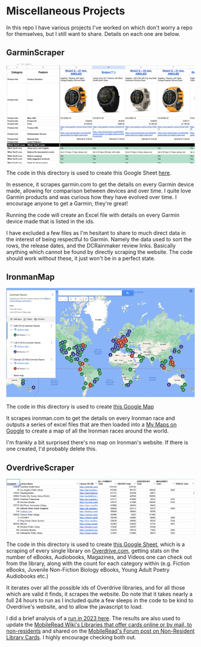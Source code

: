 # Miscellaneous Projects

In this repo I have various projects I've worked on which don't worry a repo for themselves, but I still want to share. Details on each one are below.

## GarminScraper

<img src="ReadMe_Images/GarminScraper.png" alt="drawing" width="700"/>

The code in this directory is used to create this Google Sheet [here](https://docs.google.com/spreadsheets/d/11FeOS8Gf26GO9Ewp3rGzBALk9EZgT3Xian3TYOe4fwg/edit?gid=1436191853#gid=1436191853).

In essence, it scrapes garmin.com to get the details on every Garmin device made, allowing for comparison between devices and over time. I quite love Garmin products and was curious how they have evolved over time. I encourage anyone to get a Garmin, they're great!

Running the code will create an Excel file with details on every Garmin device made that is listed in the ids.

I have excluded a few files as I'm hesitant to share to much direct data in the interest of being respectful to Garmin. Namely the data used to sort the rows, the release dates, and the DCRainmaker review links. Basically anything which cannot be found by directly scraping the website. The code should work without these, it just won't be in a perfect state.

## IronmanMap

<img src="ReadMe_Images/IronmanMap.png" alt="drawing" width="700"/>

The code in this directory is used to create [this Google Map](https://www.google.com/maps/d/u/0/edit?hl=en&mid=1z3wWmoi6MFwQs9UReqbQUFVVyLWm3znH&ll=0.06307981282985509%2C0&z=2)

It scrapes ironman.com to get the details on every Ironman race and outputs a series of excel files that are then loaded into a [My Maps on Google](https://www.google.com/maps/about/mymaps/) to create a map of all the Ironman races around the world. 

I'm frankly a bit surprised there's no map on Ironman's website. If there is one created, I'd probably delete this.

## OverdriveScraper

<img src="ReadMe_Images/OverDriveScraper.png" alt="drawing" width="700"/>

The code in this directory is used to create [this Google Sheet](https://docs.google.com/spreadsheets/d/1SmPLWkFo2TUIUWpqPjldVeXhgQKNLHehKOTzZLFO7qY/edit?gid=1672060834#gid=1672060834), which is a scraping of every single library on [Overdrive.com](https://www.overdrive.com/), getting stats on the number of eBooks, Audiobooks, Magazines, and Videos one can check out from the library, along with the count for each category within (e.g. Fiction eBooks,  Juvenile Non-Fiction Biology eBooks, Young Adult Poetry Audiobooks etc.)

It iterates over all the possible ids of Overdrive libraries, and for all those which are valid it finds, it scrapes the website. Do note that it takes nearly a full 24 hours to run as I included quite a few sleeps in the code to be kind to Overdrive's website, and to allow the javascript to load. 

I did a brief analysis of a [run in 2023 here](https://dev.to/driscoll42/a-brief-overdrive-library-analysis-378d). The results are also used to update the [MobileRead Wiki's Libraries that offer cards online or by mail, to non-residents](https://wiki.mobileread.com/wiki/EBook_Lending_Libraries#Libraries_that_offer_cards_online_or_by_mail.2C_to_non-residents) and shared on the [MobileRead's Forum post on Non-Resident Library Cards](https://www.mobileread.com/forums/showthread.php?t=348192). I highly encourage checking both out. 
